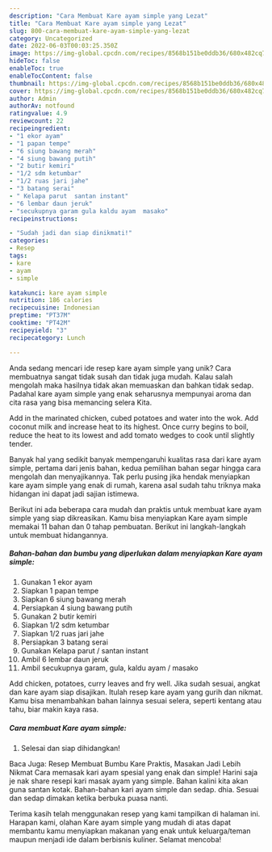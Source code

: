 ```yaml
---
description: "Cara Membuat Kare ayam simple yang Lezat"
title: "Cara Membuat Kare ayam simple yang Lezat"
slug: 800-cara-membuat-kare-ayam-simple-yang-lezat
category: Uncategorized
date: 2022-06-03T00:03:25.350Z
image: https://img-global.cpcdn.com/recipes/8568b151be0ddb36/680x482cq70/kare-ayam-simple-foto-resep-utama.jpg
hideToc: false
enableToc: true
enableTocContent: false
thumbnail: https://img-global.cpcdn.com/recipes/8568b151be0ddb36/680x482cq70/kare-ayam-simple-foto-resep-utama.jpg
cover: https://img-global.cpcdn.com/recipes/8568b151be0ddb36/680x482cq70/kare-ayam-simple-foto-resep-utama.jpg
author: Admin
authorAv: notfound
ratingvalue: 4.9
reviewcount: 22
recipeingredient:
- "1 ekor ayam"
- "1 papan tempe"
- "6 siung bawang merah"
- "4 siung bawang putih"
- "2 butir kemiri"
- "1/2 sdm ketumbar"
- "1/2 ruas jari jahe"
- "3 batang serai"
- " Kelapa parut  santan instant"
- "6 lembar daun jeruk"
- "secukupnya garam gula kaldu ayam  masako"
recipeinstructions:

- "Sudah jadi dan siap dinikmati!"
categories:
- Resep
tags:
- kare
- ayam
- simple

katakunci: kare ayam simple 
nutrition: 186 calories
recipecuisine: Indonesian
preptime: "PT37M"
cooktime: "PT42M"
recipeyield: "3"
recipecategory: Lunch

---
```





Anda sedang mencari ide resep kare ayam simple yang unik? Cara membuatnya sangat tidak susah dan tidak juga mudah. Kalau salah mengolah maka hasilnya tidak akan memuaskan dan bahkan tidak sedap. Padahal kare ayam simple yang enak seharusnya mempunyai aroma dan cita rasa yang bisa memancing selera Kita.





Add in the marinated chicken, cubed potatoes and water into the wok. Add coconut milk and increase heat to its highest. Once curry begins to boil, reduce the heat to its lowest and add tomato wedges to cook until slightly tender.

Banyak hal yang sedikit banyak mempengaruhi kualitas rasa dari kare ayam simple, pertama dari jenis bahan, kedua pemilihan bahan segar hingga cara mengolah dan menyajikannya. Tak perlu pusing jika hendak menyiapkan kare ayam simple yang enak di rumah, karena asal sudah tahu triknya maka hidangan ini dapat jadi sajian istimewa.






Berikut ini ada beberapa cara mudah dan praktis untuk membuat kare ayam simple yang siap dikreasikan. Kamu bisa menyiapkan Kare ayam simple memakai 11 bahan dan 0 tahap pembuatan. Berikut ini langkah-langkah untuk membuat hidangannya.

<!--inarticleads1-->

##### Bahan-bahan dan bumbu yang diperlukan dalam menyiapkan Kare ayam simple:

1. Gunakan 1 ekor ayam
1. Siapkan 1 papan tempe
1. Siapkan 6 siung bawang merah
1. Persiapkan 4 siung bawang putih
1. Gunakan 2 butir kemiri
1. Siapkan 1/2 sdm ketumbar
1. Siapkan 1/2 ruas jari jahe
1. Persiapkan 3 batang serai
1. Gunakan  Kelapa parut / santan instant
1. Ambil 6 lembar daun jeruk
1. Ambil secukupnya garam, gula, kaldu ayam / masako


Add chicken, potatoes, curry leaves and fry well. Jika sudah sesuai, angkat dan kare ayam siap disajikan. Itulah resep kare ayam yang gurih dan nikmat. Kamu bisa menambahkan bahan lainnya sesuai selera, seperti kentang atau tahu, biar makin kaya rasa. 

<!--inarticleads2-->

##### Cara membuat Kare ayam simple:


1. Selesai dan siap dihidangkan!

Baca Juga: Resep Membuat Bumbu Kare Praktis, Masakan Jadi Lebih Nikmat Cara memasak kari ayam spesial yang enak dan simple! Harini saja je nak share resepi kari masak ayam yang simple. Bahan kalini kita akan guna santan kotak. Bahan-bahan kari ayam simple dan sedap. dhia. Sesuai dan sedap dimakan ketika berbuka puasa nanti. 

Terima kasih telah menggunakan resep yang kami tampilkan di halaman ini. Harapan kami, olahan Kare ayam simple yang mudah di atas dapat membantu kamu menyiapkan makanan yang enak untuk keluarga/teman maupun menjadi ide dalam berbisnis kuliner. Selamat mencoba!
